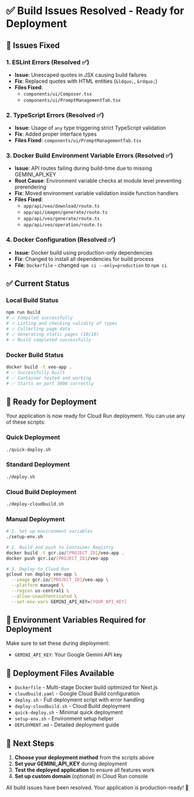 # ✅ Build Issues Resolved - Ready for Deployment

## 🔧 Issues Fixed

### 1. ESLint Errors (Resolved ✅)
- **Issue**: Unescaped quotes in JSX causing build failures
- **Fix**: Replaced quotes with HTML entities (`&ldquo;`, `&rdquo;`)
- **Files Fixed**: 
  - `components/ui/Composer.tsx`
  - `components/ui/PromptManagementTab.tsx`

### 2. TypeScript Errors (Resolved ✅)
- **Issue**: Usage of `any` type triggering strict TypeScript validation
- **Fix**: Added proper interface types
- **Files Fixed**: `components/ui/PromptManagementTab.tsx`

### 3. Docker Build Environment Variable Errors (Resolved ✅)
- **Issue**: API routes failing during build-time due to missing GEMINI_API_KEY
- **Root Cause**: Environment variable checks at module level preventing prerendering
- **Fix**: Moved environment variable validation inside function handlers
- **Files Fixed**:
  - `app/api/veo/download/route.ts`
  - `app/api/imagen/generate/route.ts`
  - `app/api/veo/generate/route.ts`
  - `app/api/veo/operation/route.ts`

### 4. Docker Configuration (Resolved ✅)
- **Issue**: Docker build using production-only dependencies
- **Fix**: Changed to install all dependencies for build process
- **File**: `Dockerfile` - changed `npm ci --only=production` to `npm ci`

## ✅ Current Status

### Local Build Status
```bash
npm run build
# ✓ Compiled successfully
# ✓ Linting and checking validity of types
# ✓ Collecting page data
# ✓ Generating static pages (10/10)
# ✓ Build completed successfully
```

### Docker Build Status
```bash
docker build -t veo-app .
# ✅ Successfully built
# ✅ Container tested and working
# ✅ Starts on port 3000 correctly
```

## 🚀 Ready for Deployment

Your application is now ready for Cloud Run deployment. You can use any of these scripts:

### Quick Deployment
```bash
./quick-deploy.sh
```

### Standard Deployment
```bash
./deploy.sh
```

### Cloud Build Deployment
```bash
./deploy-cloudbuild.sh
```

### Manual Deployment
```bash
# 1. Set up environment variables
./setup-env.sh

# 2. Build and push to Container Registry
docker build -t gcr.io/[PROJECT_ID]/veo-app .
docker push gcr.io/[PROJECT_ID]/veo-app

# 3. Deploy to Cloud Run
gcloud run deploy veo-app \
  --image gcr.io/[PROJECT_ID]/veo-app \
  --platform managed \
  --region us-central1 \
  --allow-unauthenticated \
  --set-env-vars GEMINI_API_KEY=[YOUR_API_KEY]
```

## 🔐 Environment Variables Required for Deployment

Make sure to set these during deployment:
- `GEMINI_API_KEY`: Your Google Gemini API key

## 📁 Deployment Files Available

- `Dockerfile` - Multi-stage Docker build optimized for Next.js
- `cloudbuild.yaml` - Google Cloud Build configuration
- `deploy.sh` - Full deployment script with error handling
- `deploy-cloudbuild.sh` - Cloud Build deployment
- `quick-deploy.sh` - Minimal quick deployment
- `setup-env.sh` - Environment setup helper
- `DEPLOYMENT.md` - Detailed deployment guide

## 🎯 Next Steps

1. **Choose your deployment method** from the scripts above
2. **Set your GEMINI_API_KEY** during deployment
3. **Test the deployed application** to ensure all features work
4. **Set up custom domain** (optional) in Cloud Run console

All build issues have been resolved. Your application is production-ready! 🎉
